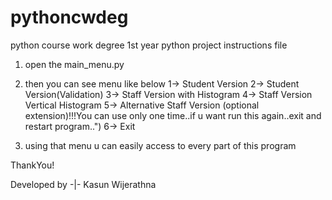 # pythoncwdeg
python course work degree 1st year python project instructions file

1. open the main_menu.py

2. then you can see menu like below
    1-> Student Version
    2-> Student Version(Validation)
    3-> Staff Version with Histogram
    4-> Staff Version Vertical Histogram
    5-> Alternative Staff Version (optional extension)!!!You can use only one time..if u want run this again..exit and restart program..")
    6-> Exit

3. using that menu u can easily access to every part of this program

ThankYou!


Developed by -|- Kasun Wijerathna

